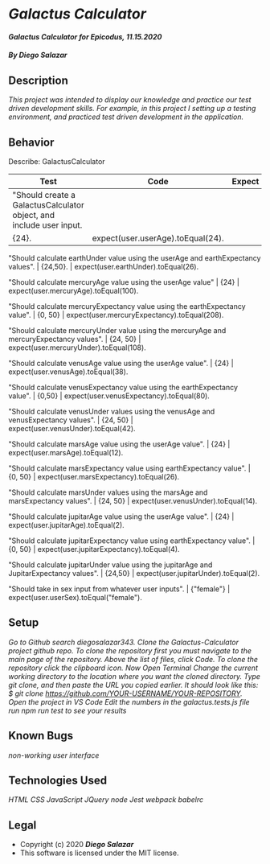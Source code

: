 # _Galactus Calculator_

#### _Galactus Calculator for Epicodus, 11.15.2020_

#### _By Diego Salazar_

## Description
_This project was intended to display our knowledge and practice our test driven development skills. For example, in this project I setting up a testing environment, and practiced test driven development in the application._

## Behavior

Describe: GalactusCalculator

Test | Code | Expect
------ | ------ | ------------
"Should create a GalactusCalculator object, and include user input. |
 {24}. |  expect(user.userAge).toEqual(24).

"Should calculate earthUnder value using the userAge and earthExpectancy values". |  {24,50}.  | expect(user.earthUnder).toEqual(26).

"Should calculate mercuryAge value using the userAge value" | {24} | expect(user.mercuryAge).toEqual(100).

"Should calculate mercuryExpectancy value using the earthExpectancy value". | {0, 50} | expect(user.mercuryExpectancy).toEqual(208).

"Should calculate mercuryUnder value using the mercuryAge and mercuryExpectancy values". | {24, 50}  | expect(user.mercuryUnder).toEqual(108).

"Should calculate venusAge value using the userAge value". | {24} | expect(user.venusAge).toEqual(38).

"Should calculate venusExpectancy value using the earthExpectancy value".
| {0,50} | expect(user.venusExpectancy).toEqual(80).

"Should calculate venusUnder values using the venusAge and venusExpectancy values". | {24, 50} | expect(user.venusUnder).toEqual(42).

"Should calculate marsAge value using the userAge value". | {24} | expect(user.marsAge).toEqual(12).

"Should calculate marsExpectancy value using earthExpectancy value". | {0, 50} | expect(user.marsExpectancy).toEqual(26).

"Should calculate marsUnder values using the marsAge and marsExpectancy values". | {24, 50} | expect(user.venusUnder).toEqual(14).

"Should calculate jupitarAge value using the userAge value". | {24} | expect(user.jupitarAge).toEqual(2).

"Should calculate jupitarExpectancy value using earthExpectancy value".
| {0, 50} | expect(user.jupitarExpectancy).toEqual(4).

"Should calculate jupitarUnder value using the jupitarAge and JupitarExpectancy values". | {24,50} | expect(user.jupitarUnder).toEqual(2).

"Should take in sex input from whatever user inputs". | {"female"} | expect(user.userSex).toEqual("female").

## Setup
_Go to Github_
_search diegosalazar343._
_Clone the Galactus-Calculator project github repo._
_To clone the repository first you must navigate to the main page of the repository._
_Above the list of files, click Code._
_To clone the repository click the clipboard icon._
_Now Open Terminal_
_Change the current working directory to the location where you want the cloned directory._
_Type git clone, and then paste the URL you copied earlier. It should look like this: $ git clone https://github.com/YOUR-USERNAME/YOUR-REPOSITORY._
_Open the project in VS Code_
_Edit the numbers in the galactus.tests.js file_
_run npm run test to see your results_

## Known Bugs
_non-working user interface_

## Technologies Used
_HTML_
_CSS_
_JavaScript_
_JQuery_
_node_
_Jest_
_webpack_
_babelrc_

## Legal
* Copyright (c) 2020 **_Diego Salazar_**
* This software is licensed under the MIT license.
